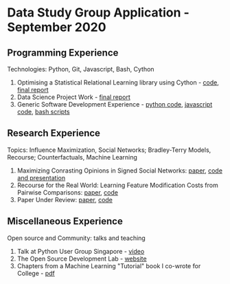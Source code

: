 # Data Study Group Application - September 2020


## Programming Experience
Technologies: Python, Git, Javascript, Bash, Cython

1. Optimising a Statistical Relational Learning library using Cython - [code](https://github.com/kaivalyar/pracmln), [final report](https://kaivalyar.github.io/gsoc18-pracmln/)
2. Data Science Project Work - [final report](https://not-a-hot-dog.github.io/spotify_project/)
3. Generic Software Development Experience - [python code](https://github.com/kaivalyar/HistManager), [javascript code](https://github.com/kaivalyar/GitPreview), [bash scripts](https://github.com/kaivalyar/ToggleTouch)

## Research Experience
Topics: Influence Maximization, Social Networks; Bradley-Terry Models, Recourse; Counterfactuals, Machine Learning

1. Maximizing Conrasting Opinions in Signed Social Networks: [paper](https://www.ntu.edu.sg/home/arijit.khan/Papers/cosine.pdf), [code and presentation](https://github.com/kaivalyar/COSiNeMax)
2. Recourse for the Real World: Learning Feature Modification Costs from Pairwise Comparisons: [paper](https://github.com/kaivalyar/DSG/blob/master/papers.zip), [code](https://github.com/kaivalyar/RealWorldRecourse)
3. Paper Under Review: [paper](https://github.com/kaivalyar/DSG/blob/master/papers.zip), [code]()

## Miscellaneous Experience
Open source and Community: talks and teaching

1. Talk at Python User Group Singapore - [video](https://youtu.be/oeAlfulilXo)
2. The Open Source Development Lab - [website](https://osdlabs.github.io/projects.html)
3. Chapters from a Machine Learning "Tutorial" book I co-wrote for College - [pdf](https://github.com/kaivalyar/DSG/blob/master/TutBook-InitialDraft.pdf)
